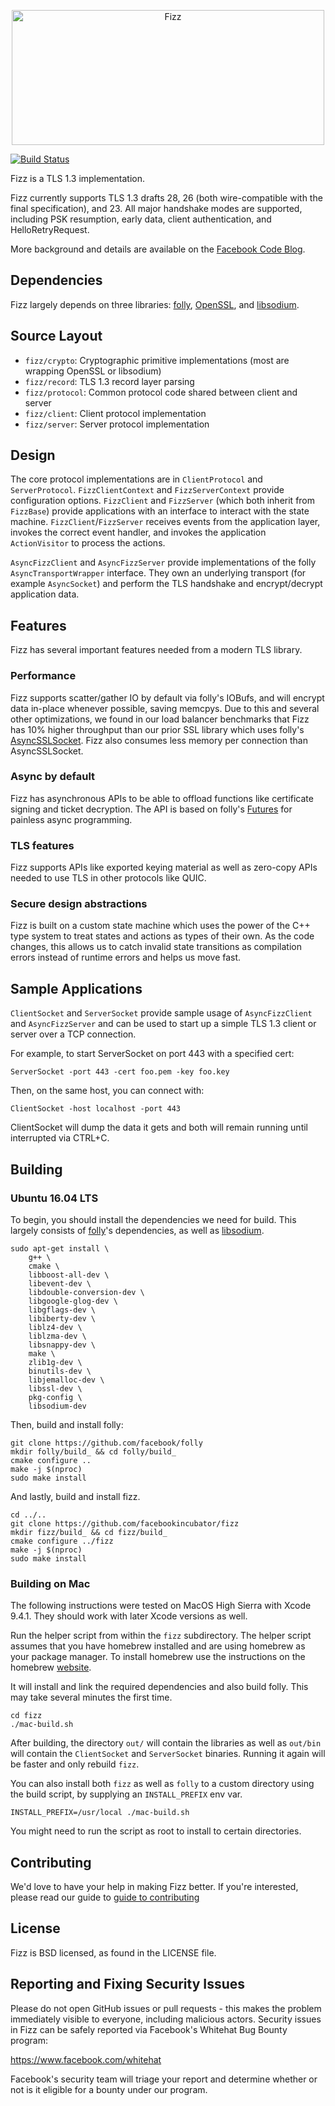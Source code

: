 <p align="center">
  <img width="500" height="216" alt="Fizz" src="logo2x.png">
</p>

[![Build Status](https://api.travis-ci.org/facebookincubator/fizz.svg?branch=master)](https://travis-ci.org/facebookincubator/fizz)

Fizz is a TLS 1.3 implementation.

Fizz currently supports TLS 1.3 drafts 28, 26 (both wire-compatible with the
final specification), and 23. All major handshake modes are supported, including
PSK resumption, early data, client authentication, and HelloRetryRequest.

More background and details are available on the
[Facebook Code Blog](https://code.fb.com/networking-traffic/deploying-tls-1-3-at-scale-with-fizz-a-performant-open-source-tls-library/).

## Dependencies

Fizz largely depends on three libraries: [folly](https://www.github.com/facebook/folly),
[OpenSSL](https://www.openssl.org/), and [libsodium](https://github.com/jedisct1/libsodium).

## Source Layout
- `fizz/crypto`:   Cryptographic primitive implementations (most are wrapping
                   OpenSSL or libsodium)
- `fizz/record`:   TLS 1.3 record layer parsing
- `fizz/protocol`: Common protocol code shared between client and server
- `fizz/client`:   Client protocol implementation
- `fizz/server`:   Server protocol implementation

## Design

The core protocol implementations are in `ClientProtocol` and `ServerProtocol`.
`FizzClientContext` and `FizzServerContext` provide configuration options.
`FizzClient` and `FizzServer` (which both inherit from `FizzBase`) provide
applications with an interface to interact with the state machine.
`FizzClient`/`FizzServer` receives events from the application layer, invokes the
correct event handler, and invokes the application `ActionVisitor` to process the
actions.

`AsyncFizzClient` and `AsyncFizzServer` provide implementations of the folly
`AsyncTransportWrapper` interface. They own an underlying transport (for example
`AsyncSocket`) and perform the TLS handshake and encrypt/decrypt application
data.

## Features

Fizz has several important features needed from a modern TLS library.

### Performance

Fizz supports scatter/gather IO by default via folly's IOBufs, and will encrypt
data in-place whenever possible, saving memcpys. Due to this and several
other optimizations, we found in our load balancer benchmarks that Fizz has 10%
higher throughput than our prior SSL library which uses folly's
[AsyncSSLSocket](https://github.com/facebook/folly/blob/master/folly/io/async/AsyncSSLSocket.h).
Fizz also consumes less memory per connection than AsyncSSLSocket.

### Async by default

Fizz has asynchronous APIs to be able to offload functions like certificate
signing and ticket decryption. The API is based on folly's
[Futures](https://github.com/facebook/folly/tree/master/folly/futures) for painless
async programming.

### TLS features

Fizz supports APIs like exported keying material as well as zero-copy APIs
needed to use TLS in other protocols like QUIC.

### Secure design abstractions

Fizz is built on a custom state machine which uses the power of the C++ type system
to treat states and actions as types of their own. As the code changes, this allows us
to catch invalid state transitions as compilation errors instead of runtime errors and
helps us move fast.

## Sample Applications

`ClientSocket` and `ServerSocket` provide sample usage of `AsyncFizzClient` and
`AsyncFizzServer` and can be used to start up a simple TLS 1.3 client or server
over a TCP connection.

For example, to start ServerSocket on port 443 with a specified cert:
```
ServerSocket -port 443 -cert foo.pem -key foo.key
```

Then, on the same host, you can connect with:

```
ClientSocket -host localhost -port 443
```
ClientSocket will dump the data it gets and both will remain running until
interrupted via CTRL+C.

## Building

### Ubuntu 16.04 LTS

To begin, you should install the dependencies we need for build. This largely
consists of [folly](https://github.com/facebook/folly)'s dependencies, as well as
[libsodium](https://github.com/jedisct1/libsodium).

```
sudo apt-get install \
    g++ \
    cmake \
    libboost-all-dev \
    libevent-dev \
    libdouble-conversion-dev \
    libgoogle-glog-dev \
    libgflags-dev \
    libiberty-dev \
    liblz4-dev \
    liblzma-dev \
    libsnappy-dev \
    make \
    zlib1g-dev \
    binutils-dev \
    libjemalloc-dev \
    libssl-dev \
    pkg-config \
    libsodium-dev
```

Then, build and install folly:

```
git clone https://github.com/facebook/folly
mkdir folly/build_ && cd folly/build_
cmake configure ..
make -j $(nproc)
sudo make install
```

And lastly, build and install fizz.

```
cd ../..
git clone https://github.com/facebookincubator/fizz
mkdir fizz/build_ && cd fizz/build_
cmake configure ../fizz
make -j $(nproc)
sudo make install
```

### Building on Mac

The following instructions were tested on MacOS High Sierra
with Xcode 9.4.1. They should work with later Xcode versions as well.

Run the helper script from within the `fizz` subdirectory. The helper
script assumes that you have homebrew installed and are using homebrew
as your package manager. To install homebrew use the instructions on
the homebrew [website](https://brew.sh/).

It will install and link the required dependencies and also build folly.
This may take several minutes the first time.

```
cd fizz
./mac-build.sh
```

After building, the directory `out/` will contain the libraries as well as
`out/bin` will contain the `ClientSocket` and `ServerSocket` binaries.
Running it again will be faster and only rebuild `fizz`.

You can also install both `fizz` as well as `folly` to a custom directory
using the build script, by supplying an `INSTALL_PREFIX` env var.

```
INSTALL_PREFIX=/usr/local ./mac-build.sh
```

You might need to run the script as root to install to certain directories.

## Contributing

We'd love to have your help in making Fizz better. If you're interested, please
read our guide to [guide to contributing](CONTRIBUTING.md)

## License
Fizz is BSD licensed, as found in the LICENSE file.

## Reporting and Fixing Security Issues

Please do not open GitHub issues or pull requests - this makes the problem
immediately visible to everyone, including malicious actors. Security issues in
Fizz can be safely reported via Facebook's Whitehat Bug Bounty program:

https://www.facebook.com/whitehat

Facebook's security team will triage your report and determine whether or not is
it eligible for a bounty under our program.


